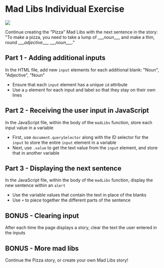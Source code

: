 # Mad Libs Individual Exercise
![](https://i.imgur.com/L0Yd6g4.png)

Continue creating the "Pizza" Mad Libs with the next sentence in the story: "To make a pizza, you need to take a lump of \_\_\__noun_\_\_\_ and make a thin, round \_\_\__adjective_\_\_\_ \_\_\__noun_\_\_\_."

## Part 1 - Adding additional inputs
In the HTML file, add new `input` elements for each additional blank: "Noun", "Adjective", "Noun"
- Ensure that each `input` element has a unique `id` attribute
- Use a `p` element for each input and label so that they stay on their own lines

## Part 2 - Receiving the user input in JavaScript
In the JavaScript file, within the body of the `madLibs` function, store each input value in a variable
- First, use `document.querySelector` along with the ID selector for the `input` to store the entire `input` element in a variable
- Next, use `.value` to get the text value from the `input` element, and store that in another variable

## Part 3 - Displaying the next sentence
In the JavaScript file, within the body of the `madLibs` function, display the new sentence within an `alert`
- Use the variable values that contain the text in place of the blanks
- Use `+` to piece together the different parts of the sentence

## BONUS - Clearing input
After each time the page displays a story, clear the text the user entered in the inputs

## BONUS - More mad libs
Continue the Pizza story, or create your own Mad Libs story!